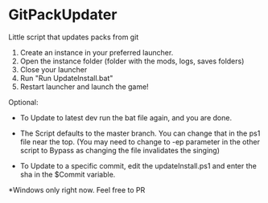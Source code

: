 # GitPackUpdater
Little script that updates packs from git

1. Create an instance in your preferred launcher.
2. Open the instance folder (folder with the mods, logs, saves folders)
3. Close your launcher
4. Run "Run UpdateInstall.bat"
5. Restart launcher and launch the game!

Optional:
- To Update to latest dev run the bat file again, and you are done.
- The Script defaults to the master branch. You can change that in the ps1 file near the top. 
(You may need to change to -ep parameter in the other script to Bypass as changing the file invalidates the singing)

- To Update to a specific commit, edit the updateInstall.ps1 and enter the sha in the $Commit variable.

*Windows only right now. Feel free to PR
